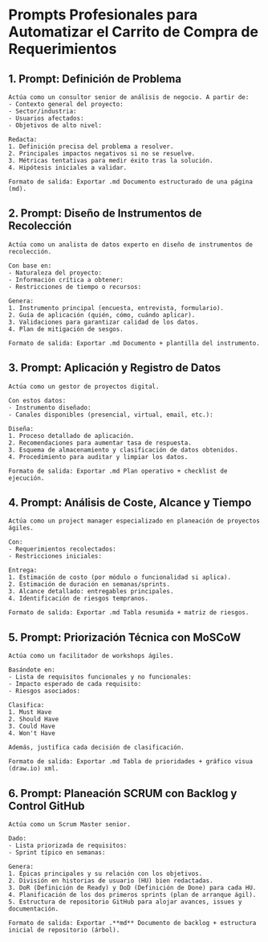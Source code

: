 # Prompts Profesionales para Automatizar el Carrito de Compra de Requerimientos

## 1. Prompt: Definición de Problema

```plaintext
Actúa como un consultor senior de análisis de negocio. A partir de:
- Contexto general del proyecto:
- Sector/industria:
- Usuarios afectados:
- Objetivos de alto nivel:

Redacta:
1. Definición precisa del problema a resolver.
2. Principales impactos negativos si no se resuelve.
3. Métricas tentativas para medir éxito tras la solución.
4. Hipótesis iniciales a validar.

Formato de salida: Exportar .md Documento estructurado de una página (md).
```

## 2. Prompt: Diseño de Instrumentos de Recolección

```plaintext
Actúa como un analista de datos experto en diseño de instrumentos de recolección.

Con base en:
- Naturaleza del proyecto:
- Información crítica a obtener:
- Restricciones de tiempo o recursos:

Genera:
1. Instrumento principal (encuesta, entrevista, formulario).
2. Guía de aplicación (quién, cómo, cuándo aplicar).
3. Validaciones para garantizar calidad de los datos.
4. Plan de mitigación de sesgos.

Formato de salida: Exportar .md Documento + plantilla del instrumento.
```

## 3. Prompt: Aplicación y Registro de Datos

```plaintext
Actúa como un gestor de proyectos digital.

Con estos datos:
- Instrumento diseñado:
- Canales disponibles (presencial, virtual, email, etc.):

Diseña:
1. Proceso detallado de aplicación.
2. Recomendaciones para aumentar tasa de respuesta.
3. Esquema de almacenamiento y clasificación de datos obtenidos.
4. Procedimiento para auditar y limpiar los datos.

Formato de salida: Exportar .md Plan operativo + checklist de ejecución.
```

## 4. Prompt: Análisis de Coste, Alcance y Tiempo

```plaintext
Actúa como un project manager especializado en planeación de proyectos ágiles.

Con:
- Requerimientos recolectados:
- Restricciones iniciales:

Entrega:
1. Estimación de costo (por módulo o funcionalidad si aplica).
2. Estimación de duración en semanas/sprints.
3. Alcance detallado: entregables principales.
4. Identificación de riesgos tempranos.

Formato de salida: Exportar .md Tabla resumida + matriz de riesgos.
```

## 5. Prompt: Priorización Técnica con MoSCoW

```plaintext
Actúa como un facilitador de workshops ágiles.

Basándote en:
- Lista de requisitos funcionales y no funcionales:
- Impacto esperado de cada requisito:
- Riesgos asociados:

Clasifica:
1. Must Have
2. Should Have
3. Could Have
4. Won't Have

Además, justifica cada decisión de clasificación.

Formato de salida: Exportar .md Tabla de prioridades + gráfico visua (draw.io) xml.
```

## 6. Prompt: Planeación SCRUM con Backlog y Control GitHub

```plaintext
Actúa como un Scrum Master senior.

Dado:
- Lista priorizada de requisitos:
- Sprint típico en semanas:

Genera:
1. Épicas principales y su relación con los objetivos.
2. División en historias de usuario (HU) bien redactadas.
3. DoR (Definición de Ready) y DoD (Definición de Done) para cada HU.
4. Planificación de los dos primeros sprints (plan de arranque ágil).
5. Estructura de repositorio GitHub para alojar avances, issues y documentación.

Formato de salida: Exportar .**md** Documento de backlog + estructura inicial de repositorio (árbol).
```
